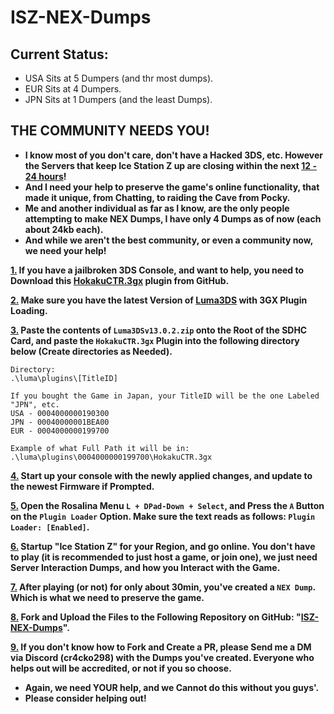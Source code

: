 # ISZ-NEX-Dumps

## Current Status:
- USA Sits at 5 Dumpers (and thr most dumps).
- EUR Sits at 4 Dumpers.
- JPN Sits at 1 Dumpers (and the least Dumps).

## THE COMMUNITY NEEDS YOU!
- **I know most of you don't care, don't have a Hacked 3DS, etc. However the Servers that keep Ice Station Z up are closing within the next <ins>12 - 24 hours</ins>!**
- **And I need your help to preserve the game's online functionality, that made it unique, from Chatting, to raiding the Cave from Pocky.**
- **Me and another individual as far as I know, are the only people attempting to make NEX Dumps, I have only 4 Dumps as of now (each about 24kb each).**
- **And while we aren't the best community, or even a community now, we need your help!**

**<ins>1.</ins> If you have a jailbroken 3DS Console, and want to help, you need to Download this [HokakuCTR.3gx](https://github.com/PretendoNetwork/HokakuCTR/releases/tag/v1.0.3) plugin from GitHub.**

**<ins>2.</ins> Make sure you have the latest Version of [Luma3DS](https://github.com/LumaTeam/Luma3DS/releases) with 3GX Plugin Loading.**

**<ins>3.</ins> Paste the contents of `Luma3DSv13.0.2.zip` onto the Root of the SDHC Card, and paste the `HokakuCTR.3gx` Plugin into the following directory below (Create directories as Needed).**
```
Directory:
.\luma\plugins\[TitleID]

If you bought the Game in Japan, your TitleID will be the one Labeled "JPN", etc.
USA - 0004000000190300
JPN - 00040000001BEA00
EUR - 0004000000199700

Example of what Full Path it will be in:
.\luma\plugins\0004000000199700\HokakuCTR.3gx
```
**<ins>4.</ins> Start up your console with the newly applied changes, and update to the newest Firmware if Prompted.**

**<ins>5.</ins> Open the Rosalina Menu `L + DPad-Down + Select`, and Press the `A` Button on the `Plugin Loader` Option. Make sure the text reads as follows: `Plugin Loader: [Enabled]`.**

**<ins>6.</ins> Startup "Ice Station Z" for your Region, and go online. You don't have to play (it is recommended to just host a game, or join one), we just need Server Interaction Dumps, and how you Interact with the Game.**

**<ins>7.</ins> After playing (or not) for only about 30min, you've created a `NEX Dump`. Which is what we need to preserve the game.**

**<ins>8.</ins> Fork and Upload the Files to the Following Repository on GitHub: "[ISZ-NEX-Dumps](https://github.com/Cracko298/ISZ-NEX-Dumps)".**

**<ins>9.</ins> If you don't know how to Fork and Create a PR, please Send me a DM via Discord (**cr4cko298**) with the Dumps you've created. Everyone who helps out will be accredited, or not if you so choose.**

- **Again, we need YOUR help, and we Cannot do this without you guys'.**
- **Please consider helping out!**
